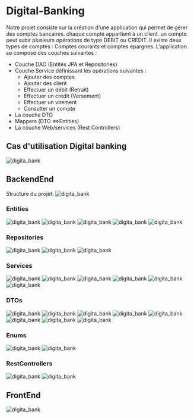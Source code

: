 # Digital-Banking
Notre projet consiste sur la création d'une application qui permet
de gérer des comptes bancaires. chaque compte appartient à un client.
un compte peut subir plusieurs opérations de type DEBIT ou CREDIT.
Il existe deux types de comptes : Comptes courants et comptes épargnes.
L'application se compose des couches suivantes :
- Couche DAO (Entités JPA et Repositories)
- Couche Service définissant les opérations suivantes :
    - Ajouter des comptes
    - Ajouter des client
    - Effectuer un débit (Retrait)
    - Effectuer un crédit (Versement)
    - Effectuer un virement
    - Consulter un compte
- La couche DTO
- Mappers (DTO <=>Entities)
- La couche Web/services (Rest Controllers)

## Cas d'utilisation Digital banking

![digita_bank](./captures/Class.PNG)

## BackendEnd
Structure du projet:
![digita_bank](./captures/back.PNG)

### Entities
![digita_bank](./captures/enti1.PNG)
![digita_bank](./captures/enti2.PNG)
![digita_bank](./captures/enti3.PNG)
![digita_bank](./captures/enti4.PNG)
![digita_bank](./captures/enti5.PNG)
### Repositories
![digita_bank](./captures/repo1.PNG)
![digita_bank](./captures/repo2.PNG)
![digita_bank](./captures/repo3.PNG)

### Services
![digita_bank](./captures/service.PNG)
![digita_bank](./captures/serviceImp1.PNG)
![digita_bank](./captures/serviceImp2.PNG)
![digita_bank](./captures/serviceImp3.PNG)
![digita_bank](./captures/serviceImp4.PNG)
![digita_bank](./captures/serviceImp5.PNG)


### DTOs
![digita_bank](./captures/dtoAccount.PNG)
![digita_bank](./captures/accOp.PNG)
![digita_bank](./captures/dtoBank.PNG)
![digita_bank](./captures/currentBnk.PNG)
![digita_bank](./captures/dtoCust.PNG)
![digita_bank](./captures/debitDTO.PNG)
![digita_bank](./captures/savingBank.PNG)
![digita_bank](./captures/transfertReq.PNG)


### Enums
![digita_bank](./captures/enum1.PNG)
![digita_bank](./captures/enum2.PNG)


### RestControllers
![digita_bank](./captures/bankControl.PNG)
![digita_bank](./captures/custControl.PNG)

## FrontEnd
![digita_bank](./captures/frontend.PNG) 






